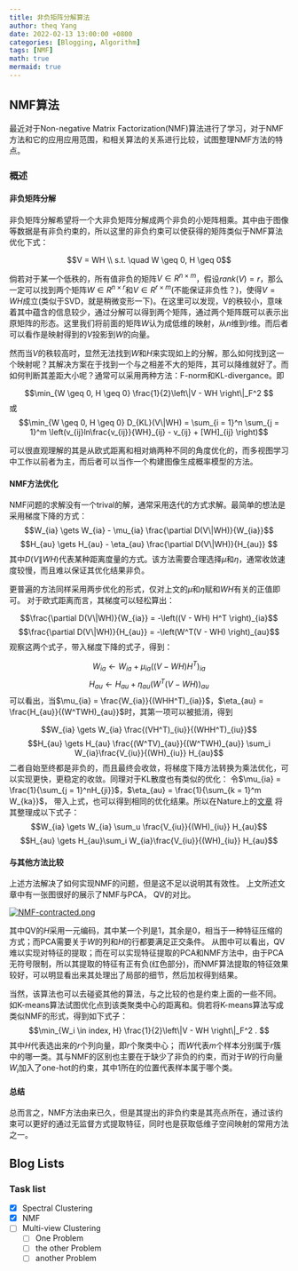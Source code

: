 ```yaml
---
title: 非负矩阵分解算法
author: theq Yang
date: 2022-02-13 13:00:00 +0800
categories: [Blogging, Algorithm]
tags: [NMF]
math: true
mermaid: true
---
```


## NMF算法

最近对于Non-negative Matrix Factorization(NMF)算法进行了学习，对于NMF方法和它的应用应用范围，和相关算法的关系进行比较，试图整理NMF方法的特点。
<h3 data-toc-skip>概述</h3>



<h4 data-toc-skip>非负矩阵分解</h4>

非负矩阵分解希望将一个大非负矩阵分解成两个非负的小矩阵相乘。其中由于图像等数据是有非负约束的，所以这里的非负约束可以使获得的矩阵类似于NMF算法优化下式：

$$V = WH    \\
s.t. \quad W \geq 0, H \geq 0$$

倘若对于某一个低秩的，所有值非负的矩阵$V \in R^{n \times m}$，假设$rank(V) = r$，那么一定可以找到两个矩阵$W \in R^{n \times r}$和$V\in R^{r \times m}$(不能保证非负性？)，使得$V=WH$成立(类似于SVD，就是稍微变形一下)。在这里可以发现，V的秩较小，意味着其中蕴含的信息较少，通过分解可以得到两个矩阵，通过两个矩阵既可以表示出原矩阵的形态。这里我们将前面的矩阵$W$认为成低维的映射，从$n$维到$r$维。而后者可以看作是映射得到的$V$投影到$W$的向量。

然而当$V$的秩较高时，显然无法找到$W$和$H$来实现如上的分解，那么如何找到这一个映射呢？其解决方案在于找到一个与之相差不大的矩阵，其可以降维就好了。而如何判断其差距大小呢？通常可以采用两种方法：F-norm和KL-divergance。即

$$\min_{W \geq 0, H \geq 0} \frac{1}{2}\left\|V - WH \right\|_F^2  $$
或
$$\min_{W \geq 0, H \geq 0} D_{KL}(V\|WH) = \sum_{i = 1}^n \sum_{j = 1}^m \left(v_{ij}ln\frac{v_{ij}}{WH}_{ij} - v_{ij} + [WH]_{ij} \right)$$


可以很直观理解的其是从欧式距离和相对熵两种不同的角度优化的，而多视图学习中工作以前者为主，而后者可以当作一个构建图像生成概率模型的方法。


<h4 data-toc-skip>NMF方法优化</h4>

NMF问题的求解没有一个trival的解，通常采用迭代的方式求解。最简单的想法是采用梯度下降的方式：
$$W_{ia} \gets W_{ia} - \mu_{ia}  \frac{\partial D(V\|WH)}{W_{ia}}$$
$$H_{au} \gets H_{au} -  \eta_{au}  \frac{\partial D(V\|WH)}{H_{au}} $$
其中$D(V\|WH)$代表某种距离度量的方式。该方法需要合理选择$\mu$和$\eta$，通常收敛速度较慢，而且难以保证其优化结果非负。

更普遍的方法同样采用两步优化的形式，仅对上文的$\mu$和$\eta$赋和$WH$有关的正值即可。
对于欧式距离而言，其梯度可以轻松算出：

$$\frac{\partial D(V\|WH)}{W_{ia}} = -\left((V - WH) H^T \right)_{ia}$$
$$\frac{\partial D(V\|WH)}{H_{au}} = -\left(W^T(V - WH) \right)_{au}$$
观察这两个式子，带入梯度下降的式子，得到：

$$W_{ia} \gets W_{ia} + \mu_{ia} \left((V - WH) H^T \right)_{ia}$$
$$H_{au} \gets H_{au} +  \eta_{au} \left(W^T(V - WH) \right)_{au} $$
可以看出，当$\mu_{ia} = \frac{W_{ia}}{(WHH^T)_{ia}}$，$\eta_{au} = \frac{H_{au}}{(W^TWH)_{au}}$时，其第一项可以被抵消，得到

$$W_{ia} \gets W_{ia} \frac{(VH^T)_{iu}}{(WHH^T)_{iu}}$$
$$H_{au} \gets H_{au}  \frac{(W^TV)_{au}}{(W^TWH)_{au}} \sum_i W_{ia}\frac{V_{iu}}{(WH)_{iu}} H_{au}$$
二者自始至终都是非负的，而且最终会收敛，将梯度下降方法转换为乘法优化，可以实现更快，更稳定的收敛。同理对于KL散度也有类似的优化：
令$\mu_{ia} = \frac{1}{\sum_{j = 1}^nH_{ji}}$，$\eta_{au} = \frac{1}{\sum_{k = 1}^m W_{ka}}$，
带入上式，也可以得到相同的优化结果。所以在Nature上的[文章](http://lsa.colorado.edu/LexicalSemantics/seung-nonneg-matrix.pdf)
将其整理成以下式子：
$$W_{ia} \gets W_{ia} \sum_u \frac{V_{iu}}{(WH)_{iu}} H_{au}$$
$$H_{au} \gets H_{au}\sum_i W_{ia}\frac{V_{iu}}{(WH)_{iu}} H_{au}$$
<!-- $$W_{ia} \gets W_{ia} \sum_u \frac{V_{iu}}{(WH)_{iu}} H_{au}$$ -->


<h4 data-toc-skip>与其他方法比较</h4>

上述方法解决了如何实现NMF的问题，但是这不足以说明其有效性。
上文所述文章中有一张图很好的展示了NMF与PCA， QV的对比。
<!-- ![NMF-contracted.png](https://postimg.cc/62ndMBDx) -->

[![NMF-contracted.png](https://i.postimg.cc/631Y53cq/NMF-contracted.png)](https://postimg.cc/62ndMBDx)

其中QV的$H$采用一元编码，其中某一个列是1，其余是0，相当于一种特征压缩的方式；而PCA需要关于$W$的列和$H$的行都要满足正交条件。
从图中可以看出，QV难以实现对特征的提取；而在可以实现特征提取的PCA和NMF方法中，由于PCA无符号限制，所以其提取的特征有正有负(红色部分)，而NMF算法提取的特征效果较好，可以明显看出来其处理出了局部的细节，然后加权得到结果。

当然，该算法也可以去碰瓷其他的算法，与之比较的也是约束上面的一些不同。
如K-means算法试图优化点到该类聚类中心的距离和。倘若将K-means算法写成类似NMF的形式，得到如下式子：
$$\min_{W_i \in index, H} \frac{1}{2}\left\|V - WH \right\|_F^2 . $$
其中$H$代表选出来的$r$个列向量，即$r$个聚类中心；
而$W$代表$m$个样本分别属于$r$簇中的哪一类。其与NMF的区别也主要在于缺少了非负的约束，而对于$W$的行向量$W_i$加入了one-hot的约束，其中$1$所在的位置代表样本属于哪个类。

<h4 data-toc-skip>总结</h4>
总而言之，NMF方法由来已久，但是其提出的非负约束是其亮点所在，通过该约束可以更好的通过无监督方式提取特征，同时也是获取低维子空间映射的常用方法之一。
<!-- <h4 data-toc-skip> NMF方法</h4> -->

## Blog Lists



### Task list

- [x] Spectral Clustering
- [x] NMF
- [ ] Multi-view Clustering
  - [ ] One Problem
  - [ ] the other Problem
  - [ ] another Problem